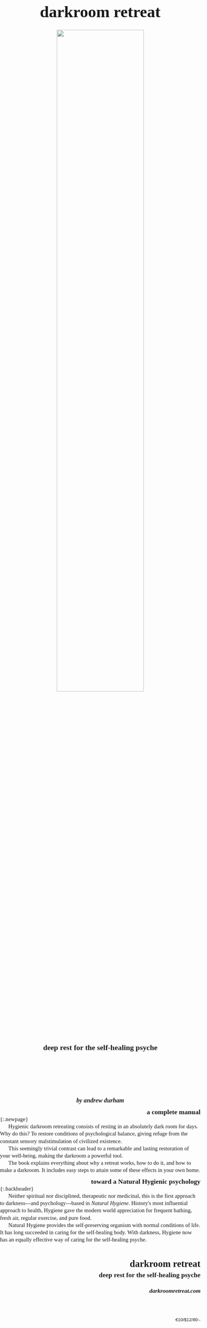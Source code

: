 <!-- GET 3 PARAGRAPHS OF TEXT FROM / AND ADD &NBSP; BETWEEN PARAGRAPHS-->

<style type="text/css">
﻿/* http://meyerweb.com/eric/tools/css/reset/ 
   v2.0 | 20110126
   License: none (public domain)
*/

html, body, div, span, applet, object, iframe,
h1, h2, h3, h4, h5, h6, p, blockquote, pre,
a, abbr, acronym, address, big, cite, code,
del, dfn, em, img, ins, kbd, q, s, samp,
small, strike, strong, sub, sup, tt, var,
b, u, i, center,
dl, dt, dd, ol, ul, li,
fieldset, form, label, legend,
table, caption, tbody, tfoot, thead, tr, th, td,
article, aside, canvas, details, embed, 
figure, figcaption, footer, header, hgroup, 
menu, nav, output, ruby, section, summary,
time, mark, audio, video 
	{
	margin: 0;
	padding: 0;
	border: 0;
	font-size: 100%;
	font-family: inherit;
	vertical-align: baseline;
	}

/* HTML5 display-role reset for older browsers */

article, aside, details, figcaption, figure, footer, header, hgroup, menu, nav, section 
	{
	display: block;
	}

	ol, ul 
	{
	list-style: none;
	}
	
blockquote, q 
	{
	quotes: none;
	}

blockquote:before, blockquote:after, q:before, q:after 
	{
	content: '';
	content: none;
	}

table 
	{
	border-collapse: collapse;
	border-spacing: 0;
	page-break-before: always;
	}


/* END RESET */


body
	{
/*	font-size: 120.6%; */
    font-size: 92%; 
    line-height: 1.3em;
	font-family: "palladio uralic" /* palatino, NanumMyeongjo */;
	}

em
	{
	font-style:italic;
	}
	
strong
	{
	font-weight: 700;
	}
	
	
p
	{
	}
	
p+p
	{
    text-indent: 1.5em;
	}
	

h1
	{
	font-family: verdana;
	font-size: 2.9em;
	font-weight: 600;
	text-align: center;
	margin: 45mm 0 10mm 0;
	}

h2
	{
	font-family: verdana;
	font-size: 1.7em;
	page-break-after: avoid;
    text-align: right;
    margin: 1em 0 0 0;
	font-weight: 600;
	}

h3
	{
	font-family: verdana;
	font-size: 1.35em;
	font-weight: 600;
	margin: 8mm 0 0 0;
    text-align: center;
    }

h4
	{
	font-family: verdana;
	font-size: 1.2em;
	page-break-after: avoid;
    text-align: right;
    margin: .6em 0 0 0;
	font-weight: 550;
	}
	
h5
	{
	font-family: verdana;
	font-size: 1.1em;
	margin: 32mm 0 0 0;
	font-weight: 550;
	text-align: center;
	}

h6
	{
	font-family: verdana;
	text-align: right;
	page-break-after:avoid;
	font-size: 1.05em;
	font-weight: 550;
	margin: 1.4em 0 0 0;
	}
	
table
	{
	text-align: right;
	border-style: none;
	border-width: 0;
	margin: 0 0 4em;
	}
	
th
	{
	text-align: right;
	font-family: verdana;
	font-size: 1.2em;
	padding: 0 0 .5em;
	}
	
td
	{
	text-align: right;
	font-size: 1em;
	}

ul
	{
	display: block;
	line-height: 1.15em;
	list-style-type: disc;
	padding: 0 0 .15 .5em;
	margin: 0 0 .2em 1em;
	text-indent: 0;
	}

ol
	{
	line-height: 1.15em;
	display: block;
	list-style-type: decimal;
	padding: 0 0 .15em .5em;
	margin: 0 0 .2em 1em;
	text-indent: 0;
	}

ul li
	{
	margin: 0 0 0 1em;
	text-indent: 0;
	}
ol li
	{
	margin: 0 0 0 1em;
	text-indent: 0;
	}
ul li ul li
    {
    margin: 0;
    list-style-type: circle;
/*  page-break-before: avoid; */
    text-indent: 0;
    }
ol li ol li
    {
    margin: 0;
/*  page-break-before: avoid; */
    text-indent: 0;
    }

blockquote
    {
    font-size: 98%;
    line-height: 1.12em;
    margin: .5em .75em;
    text-indent: .75em;
    }

/* Classes and ID's */

    
.center
    {
    text-align: center;
    }

.newpage
	{
	page-break-before: always;
	text-align: left;
    padding-top: .6em;
	margin-bottom: .4em;
	}

.backheader
    {
	text-align: left;
	margin-top: .6em;
    margin-bottom: .4em;
    }

/* Page Info */

@page
	{
/*	size: A4;
	margin: 24mm 24mm 18mm 24mm; */
	size: A5;
	margin: 20mm 19mm 15mm 19mm;
	}


	
	/* blockquote, pre,
a, abbr, acronym, del, dfn, img, ins, kbd, q, s, samp,
 strike, strong, sub, sup, tt, var,
b, u, i, center,
dl, dt, dd, ol, ul, li,
m, label, legend,
table, caption, tbody, tfoot, thead, tr, th, td,
article, aside, canvas, details, embed, 
figure, figcaption, footer, header, hgroup, */

</style>

# darkroom retreat

<p align="center"><img src="/home/drew/Dropbox/darkness/img/eclipse11.jpg" width="66%"></p>

### deep rest for the self-healing psyche

##### by andrew durham

<!--
## &nbsp;
{:.newpage}

## &nbsp;
{:.newpage}
-->

#### a complete manual
{:.newpage}

Hygienic darkroom retreating consists of resting in an absolutely dark room for days. Why do this? To restore conditions of psychological balance, giving refuge from the constant sensory malstimulation of civilized existence. 

This seemingly trivial contrast can lead to a remarkable and lasting restoration of your well-being, making the darkroom a powerful tool. 

The book explains everything about why a retreat works, how to do it, and how to make a darkroom. It includes easy steps to attain some of these effects in your own home.

#### toward a Natural Hygienic psychology
{:.backheader}

Neither spiritual nor disciplined, therapeutic nor medicinal, this is the first approach to darkness---and psychology---based in _Natural Hygiene_. History's most influential approach to health, Hygiene gave the modern world appreciation for frequent bathing, fresh air, regular exercise, and pure food.

Natural Hygiene provides the self-preserving organism with normal conditions of life. It has long succeeded in caring for the self-healing body. With darkness, Hygiene now has an equally effective way of caring for the self-healing psyche.

&nbsp;

## darkroom retreat

#### deep rest for the self-healing psyche

###### darkroomretreat.com

&nbsp;

&nbsp;

&nbsp;

<p span style="text-align: right; font-size: .8em; font-family: arial;">&euro;10/$12/80:-</p>

<!-- front
    title 1
    subtitle 3
    author 5
back
    headline 3+
    headline 3
    title2 2
    subtitle2 4
    website 6
-->
